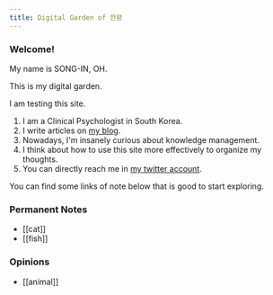```yaml
---
title: Digital Garden of 잔향
---
```


### Welcome!

My name is SONG-IN, OH.

This is my digital garden.

I am testing this site.

1. I am a Clinical Psychologist in South Korea.
2. I write articles on [my blog](https://slowdive14.tistory.com/).
3. Nowadays, I'm insanely curious about knowledge management.
4. I think about how to use this site more effectively to organize my thoughts.
5. You can directly reach me in [my twitter account](https://twitter.com/slowdive15).

You can find some links of note below that is good to start exploring.

### Permanent Notes
- [[cat]]
- [[fish]]

### Opinions
- [[animal]]
